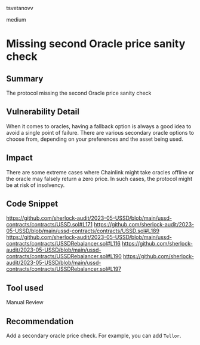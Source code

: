 tsvetanovv

medium

# Missing second Oracle price sanity check

## Summary

The protocol missing the second Oracle price sanity check

## Vulnerability Detail

When it comes to oracles, having a fallback option is always a good idea to avoid a single point of failure. There are various secondary oracle options to choose from, depending on your preferences and the asset being used.

## Impact

There are some extreme cases where Chainlink might take oracles offline or the oracle may falsely return a zero price. In such cases, the protocol might be at risk of insolvency. 

## Code Snippet

https://github.com/sherlock-audit/2023-05-USSD/blob/main/ussd-contracts/contracts/USSD.sol#L171
https://github.com/sherlock-audit/2023-05-USSD/blob/main/ussd-contracts/contracts/USSD.sol#L189
https://github.com/sherlock-audit/2023-05-USSD/blob/main/ussd-contracts/contracts/USSDRebalancer.sol#L116
https://github.com/sherlock-audit/2023-05-USSD/blob/main/ussd-contracts/contracts/USSDRebalancer.sol#L190
https://github.com/sherlock-audit/2023-05-USSD/blob/main/ussd-contracts/contracts/USSDRebalancer.sol#L197

## Tool used

Manual Review

## Recommendation

Add a secondary oracle price check. For example, you can add `Tellor`.